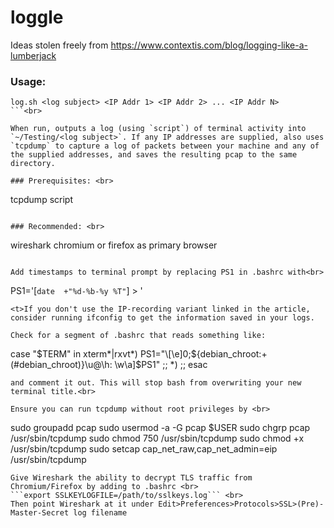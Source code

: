 # loggle

Ideas stolen freely from https://www.contextis.com/blog/logging-like-a-lumberjack <br>

### Usage:
```
log.sh <log subject> <IP Addr 1> <IP Addr 2> ... <IP Addr N>
```<br>

When run, outputs a log (using `script`) of terminal activity into `~/Testing/<log subject>`. If any IP addresses are supplied, also uses `tcpdump` to capture a log of packets between your machine and any of the supplied addresses, and saves the resulting pcap to the same directory.

### Prerequisites: <br>
```
tcpdump
script
```

### Recommended: <br>
```
wireshark
chromium or firefox as primary browser
```

Add timestamps to terminal prompt by replacing PS1 in .bashrc with<br>
  ```
  PS1='[`date  +"%d-%b-%y %T"`] > '
  ```
<t>If you don't use the IP-recording variant linked in the article, consider running ifconfig to get the information saved in your logs.

Check for a segment of .bashrc that reads something like:
```
case "$TERM" in
  xterm*|rxvt*)
      PS1="\[\e]0;${debian_chroot:+(#debian_chroot)}\u@\h: \w\a\]$PS1"
      ;;
  *)
      ;;
  esac
  ```
and comment it out. This will stop bash from overwriting your new terminal title.<br>

Ensure you can run tcpdump without root privileges by <br>
```
  sudo groupadd pcap
  sudo usermod -a -G pcap $USER
  sudo chgrp pcap /usr/sbin/tcpdump
  sudo chmod 750 /usr/sbin/tcpdump
  sudo chmod +x /usr/sbin/tcpdump
  sudo setcap cap_net_raw,cap_net_admin=eip /usr/sbin/tcpdump
  ```
Give Wireshark the ability to decrypt TLS traffic from Chromium/Firefox by adding to .bashrc <br>
  ```export SSLKEYLOGFILE=/path/to/sslkeys.log``` <br>
Then point Wireshark at it under Edit>Preferences>Protocols>SSL>(Pre)-Master-Secret log filename
